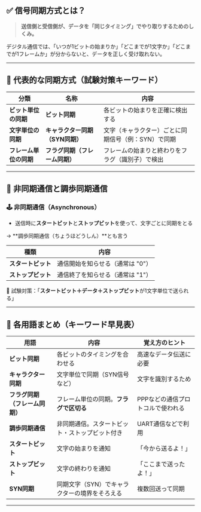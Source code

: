 
## ✅ 信号同期方式とは？

> **送信側と受信側が、データを「同じタイミング」でやり取りするためのしくみ。**

デジタル通信では、「いつが1ビットの始まりか」「どこまでが1文字か」「どこまでが1フレームか」が分からないと、データを正しく受け取れない。

---

## 🔄 代表的な同期方式（試験対策キーワード）

| 分類 | 名称 | 内容 |
|------|------|------|
| **ビット単位の同期** | **ビット同期** | 各ビットの始まりを正確に検出する |
| **文字単位の同期** | **キャラクター同期（SYN同期）** | 文字（キャラクター）ごとに同期信号（例：SYN）で同期 |
| **フレーム単位の同期** | **フラグ同期（フレーム同期）** | フレームの始まりと終わりをフラグ（識別子）で検出 |

---

## 🔧 非同期通信と調歩同期通信

### 🕹 非同期通信（Asynchronous）
- 送信時に**スタートビット**と**ストップビット**を使って、文字ごとに同期をとる

 → **調歩同期通信（ちょうほどうしん）**とも言う

| 種類     | 内容 |
|----------|------|
| **スタートビット** | 通信開始を知らせる（通常は "0"） |
| **ストップビット** | 通信終了を知らせる（通常は "1"） |

📝 試験対策：「**スタートビット＋データ＋ストップビット**が1文字単位で送られる」

---

## 📶 各用語まとめ（キーワード早見表）

| 用語 | 内容 | 覚え方のヒント |
|------|------|----------------|
| **ビット同期** | 各ビットのタイミングを合わせる | 高速なデータ伝送に必要 |
| **キャラクター同期** | 文字単位で同期（SYN信号など） | 文字を識別するため |
| **フラグ同期（フレーム同期）** | フレーム単位の同期。**フラグで区切る** | PPPなどの通信プロトコルで使われる |
| **調歩同期通信** | 非同期通信。スタートビット・ストップビット付き | UART通信などで利用 |
| **スタートビット** | 文字の始まりを通知 | 「今から送るよ！」 |
| **ストップビット** | 文字の終わりを通知 | 「ここまで送ったよ！」 |
| **SYN同期** | 同期文字（SYN）でキャラクターの境界をそろえる | 複数回送って同期 |

---
